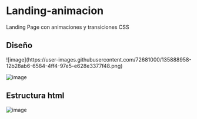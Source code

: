 # Landing-animacion
Landing Page con animaciones y transiciones CSS

<h2>Diseño</h2>
![image](https://user-images.githubusercontent.com/72681000/135888958-12b28ab6-6584-4ff4-97e5-e628e3377f48.png)

![image](https://user-images.githubusercontent.com/72681000/135889319-19a8033e-4991-4e83-959d-88eae1b06155.png)

<h2>Estructura html</h2>

![image](https://user-images.githubusercontent.com/72681000/135889263-0574caea-bbf4-41b3-aa03-a7139e92195b.png)


